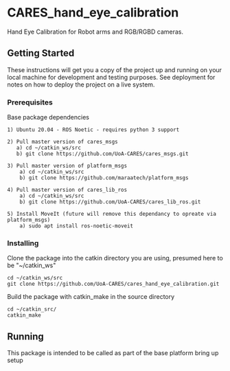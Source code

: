 # CARES_hand_eye_calibration
Hand Eye Calibration for Robot arms and RGB/RGBD cameras.

## Getting Started
These instructions will get you a copy of the project up and running on your local machine for development and testing purposes.
See deployment for notes on how to deploy the project on a live system.

### Prerequisites
Base package dependencies

```
1) Ubuntu 20.04 - ROS Noetic - requires python 3 support

2) Pull master version of cares_msgs
   a) cd ~/catkin_ws/src
   b) git clone https://github.com/UoA-CARES/cares_msgs.git

3) Pull master version of platform_msgs
	a) cd ~/catkin_ws/src
	b) git clone https://github.com/maraatech/platform_msgs

4) Pull master version of cares_lib_ros
	a) cd ~/catkin_ws/src
	b) git clone https://github.com/UoA-CARES/cares_lib_ros.git

5) Install MoveIt (future will remove this dependancy to opreate via platform_msgs)
	a) sudo apt install ros-noetic-moveit 
```

### Installing
Clone the package into the catkin directory you are using, presumed here to be "~/catkin_ws"

```
cd ~/catkin_ws/src
git clone https://github.com/UoA-CARES/cares_hand_eye_calibration.git
```

Build the package with catkin_make in the source directory

```
cd ~/catkin_src/
catkin_make
```

## Running
This package is intended to be called as part of the base platform bring up setup